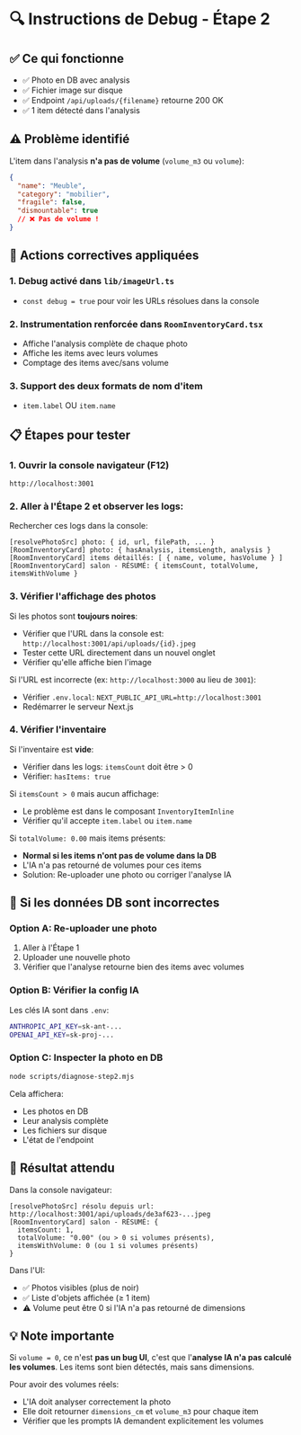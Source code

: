 # 🔍 Instructions de Debug - Étape 2

## ✅ Ce qui fonctionne
- ✅ Photo en DB avec analysis
- ✅ Fichier image sur disque
- ✅ Endpoint `/api/uploads/{filename}` retourne 200 OK
- ✅ 1 item détecté dans l'analysis

## ⚠️ Problème identifié
L'item dans l'analysis **n'a pas de volume** (`volume_m3` ou `volume`):

```json
{
  "name": "Meuble",
  "category": "mobilier",
  "fragile": false,
  "dismountable": true
  // ❌ Pas de volume !
}
```

## 🎯 Actions correctives appliquées

### 1. Debug activé dans `lib/imageUrl.ts`
- `const debug = true` pour voir les URLs résolues dans la console

### 2. Instrumentation renforcée dans `RoomInventoryCard.tsx`
- Affiche l'analysis complète de chaque photo
- Affiche les items avec leurs volumes
- Comptage des items avec/sans volume

### 3. Support des deux formats de nom d'item
- `item.label` OU `item.name`

## 📋 Étapes pour tester

### 1. Ouvrir la console navigateur (F12)
```
http://localhost:3001
```

### 2. Aller à l'Étape 2 et observer les logs:

Rechercher ces logs dans la console:
```
[resolvePhotoSrc] photo: { id, url, filePath, ... }
[RoomInventoryCard] photo: { hasAnalysis, itemsLength, analysis }
[RoomInventoryCard] items détaillés: [ { name, volume, hasVolume } ]
[RoomInventoryCard] salon - RÉSUMÉ: { itemsCount, totalVolume, itemsWithVolume }
```

### 3. Vérifier l'affichage des photos

Si les photos sont **toujours noires**:
- Vérifier que l'URL dans la console est: `http://localhost:3001/api/uploads/{id}.jpeg`
- Tester cette URL directement dans un nouvel onglet
- Vérifier qu'elle affiche bien l'image

Si l'URL est incorrecte (ex: `http://localhost:3000` au lieu de `3001`):
- Vérifier `.env.local`: `NEXT_PUBLIC_API_URL=http://localhost:3001`
- Redémarrer le serveur Next.js

### 4. Vérifier l'inventaire

Si l'inventaire est **vide**:
- Vérifier dans les logs: `itemsCount` doit être > 0
- Vérifier: `hasItems: true`

Si `itemsCount > 0` mais aucun affichage:
- Le problème est dans le composant `InventoryItemInline`
- Vérifier qu'il accepte `item.label` ou `item.name`

Si `totalVolume: 0.00` mais items présents:
- **Normal si les items n'ont pas de volume dans la DB**
- L'IA n'a pas retourné de volumes pour ces items
- Solution: Re-uploader une photo ou corriger l'analyse IA

## 🔧 Si les données DB sont incorrectes

### Option A: Re-uploader une photo
1. Aller à l'Étape 1
2. Uploader une nouvelle photo
3. Vérifier que l'analyse retourne bien des items avec volumes

### Option B: Vérifier la config IA
Les clés IA sont dans `.env`:
```bash
ANTHROPIC_API_KEY=sk-ant-...
OPENAI_API_KEY=sk-proj-...
```

### Option C: Inspecter la photo en DB
```bash
node scripts/diagnose-step2.mjs
```

Cela affichera:
- Les photos en DB
- Leur analysis complète
- Les fichiers sur disque
- L'état de l'endpoint

## 🎯 Résultat attendu

Dans la console navigateur:
```
[resolvePhotoSrc] résolu depuis url: http://localhost:3001/api/uploads/de3af623-...jpeg
[RoomInventoryCard] salon - RÉSUMÉ: {
  itemsCount: 1,
  totalVolume: "0.00" (ou > 0 si volumes présents),
  itemsWithVolume: 0 (ou 1 si volumes présents)
}
```

Dans l'UI:
- ✅ Photos visibles (plus de noir)
- ✅ Liste d'objets affichée (≥ 1 item)
- ⚠️ Volume peut être 0 si l'IA n'a pas retourné de dimensions

## 💡 Note importante

Si `volume = 0`, ce n'est **pas un bug UI**, c'est que l'**analyse IA n'a pas calculé les volumes**.
Les items sont bien détectés, mais sans dimensions.

Pour avoir des volumes réels:
- L'IA doit analyser correctement la photo
- Elle doit retourner `dimensions_cm` et `volume_m3` pour chaque item
- Vérifier que les prompts IA demandent explicitement les volumes

